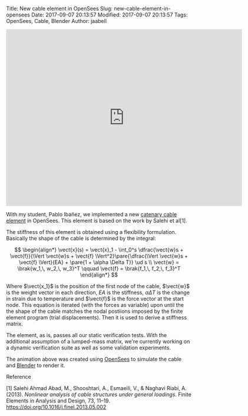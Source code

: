 Title: New cable element in OpenSees
Slug: new-cable-element-in-opensees
Date: 2017-09-07 20:13:57
Modified: 2017-09-07 20:13:57
Tags: OpenSees, Cable, Blender
Author: jaabell

<div class="youtube" align="left">
<iframe width="640" height="480" src="https://www.youtube.com/embed/MX_--SI_vKg" frameborder="0" allowfullscreen></iframe>
</div>


With my student, Pablo Ibañez, we implemented a new [catenary cable element](http://opensees.berkeley.edu/wiki/index.php/CatenaryCableElement) in OpenSees. This element is based on the work by Salehi et al[1].

The stiffness of this element is obtained using a flexibility formulation. Basically the shape of the cable is determined by the integral:

$$
\begin{align*}
\vect{x}(s) = \vect{x}_1 - \int_0^s \dfrac{\vect{w}s + \vect{f}}{\Vert \vect{w}s + \vect{f} \Vert^2}\pare{\dfrac{\Vert \vect{w}s + \vect{f} \Vert}{EA} + \pare{1 + \alpha \Delta T}} \ud s \\
\vect{w} = \brak{w_1,\, w_2,\, w_3}^T \qquad
\vect{f} = \brak{f_1,\, f_2,\, f_3}^T 
\end{align*}
$$

Where $\vect{x_1}$ is the position of the first node of the cable, $\vect{w}$ is the weight vector in each direction, $EA$ is the stiffness, $\alpha \Delta T$ is the change in strain due to temperature and $\vect{f}$ is the force vector at the start node. This equation is iterated (with the forces as variable) upon until the the shape of the cable matches the nodal postiions imposed by the finite element program (trial displacements). Then it is used to derive a stiffness matrix. 

The element, as is, passes all our static verification tests. With the additional assumption of a lumped-mass matrix, we're currently working on a dynamic verification suite as well as some validation experiments. 

The animation above was created using [OpenSees](http://opensees.berkeley.edu/) to simulate the cable and [Blender](http://www.blender.org) to render it. 


Reference

[1] Salehi Ahmad Abad, M., Shooshtari, A., Esmaeili, V., & Naghavi Riabi, A. (2013). *Nonlinear analysis of cable structures under general loadings.* Finite Elements in Analysis and Design, 73, 11–19. https://doi.org/10.1016/j.finel.2013.05.002